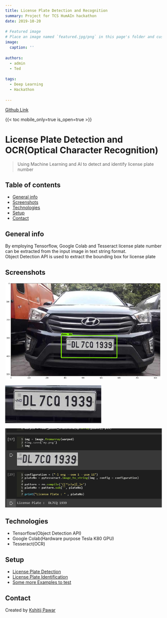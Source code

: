 ```yaml
---
title: License Plate Detection and Recognition
summary: Project for TCS HumAIn hackathon
date: 2019-10-20

# Featured image
# Place an image named `featured.jpg/png` in this page's folder and customize its options here.
image:
  caption: ''

authors:
  - admin
  - Ted

tags:
  - Deep Learning
  - Hackathon

---
```

[Github Link](https://github.com/Kshitijpawar/License_Plate_Detection)

{{< toc mobile_only=true is_open=true >}}
# License Plate Detection and OCR(Optical Character Recognition)
> Using Machine Learning and AI to detect and identify license plate number

## Table of contents
* [General info](#general-info)
* [Screenshots](#screenshots)
* [Technologies](#technologies)
* [Setup](#setup)
* [Contact](#contact)

## General info

By employing Tensorflow, Google Colab and Tesseract license plate number can be extracted from the input image in text string format.  
Object Detection API is used to extract the bounding box for license plate  

## Screenshots  

![car image](document/image.png)

![output](document/plate.png)

![ocr](document/ocr_new.png)

## Technologies
* Tensorflow(Object Detection API)
* Google Colab(Hardware purpose Tesla K80 GPU)
* Tesseract(OCR)

## Setup

* [License Plate Detection](https://colab.research.google.com/drive/1B-u6-uj5LFhqeCelBxuN-auImiHqKU_R)
* [License Plate Identification]( https://colab.research.google.com/drive/1DlpP0p9IWJkVd3bmsgSnI6KjUCbhIT8L)
* [Some more Examples to test](https://colab.research.google.com/github/Kshitijpawar/License_Plate_Detection/blob/master/Testing_the_model.ipynb)


## Contact
Created by [Kshitij Pawar](https://www.linkedin.com/in/kshitij-pawar-39a771185/) 